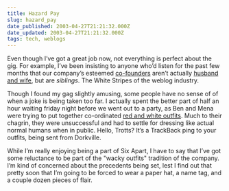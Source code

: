 ```yaml
---
title: Hazard Pay
slug: hazard_pay
date_published: 2003-04-27T21:21:32.000Z
date_updated: 2003-04-27T21:21:32.000Z
tags: tech, weblogs
---
```


Even though I’ve got a great job now, not everything is perfect about the gig. For example, I’ve been insisting to anyone who’d listen for the past few months that our company’s esteemed [co-founders](http://sixapart.com/about/#founders) aren’t actually [husband and wife](http://www.aaronsw.com/weblog/000852), but are *siblings*. The White Stripes of the weblog industry.

Though I found my gag slightly amusing, some people have no sense of of when a joke is being taken too far. I actually spent the better part of half an hour waiting friday night before we went out to a party, as Ben and Mena were trying to put together co-ordinated [red and white outfits](http://www.hometheaterhifi.com/volume_9_3/images/music-8-16-02-white-stripes.jpg). Much to their chagrin, they were unsuccessful and had to settle for dressing like actual normal humans when in public. Hello, Trotts? It’s a TrackBack ping to your outfits, being sent from Dorkville.

While I’m really enjoying being a part of Six Apart, I have to say that I’ve got some reluctance to be part of the "wacky outfits" tradition of the company. I’m kind of concerned about the precedents being set, lest I find out that pretty soon that I’m going to be forced to wear a paper hat, a name tag, and a couple dozen pieces of flair.
